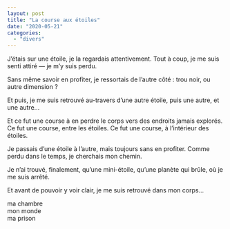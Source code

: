 ```yaml
---
layout: post
title: "La course aux étoiles"
date: "2020-05-21"
categories:
  - "divers"
---
```


J’étais sur une étoile, je la regardais attentivement. Tout à coup, je me suis senti attiré — je m’y suis perdu.

Sans même savoir en profiter, je ressortais de l’autre côté : trou noir, ou autre dimension ?   

Et puis, je me suis retrouvé au-travers d’une autre étoile, puis une autre, et une autre...   

Et ce fut une course à en perdre le corps vers des endroits jamais explorés. Ce fut une course, entre les étoiles. Ce fut une course, à l’intérieur des étoiles.   

Je passais d’une étoile à l’autre, mais toujours sans en profiter. Comme perdu dans le temps, je cherchais mon chemin.   

Je n’ai trouvé, finalement, qu’une mini-étoile, qu’une planète qui brûle, où je me suis arrêté.   

Et avant de pouvoir y voir clair, je me suis retrouvé dans mon corps...   

  ma chambre   
  mon monde   
  ma prison   
